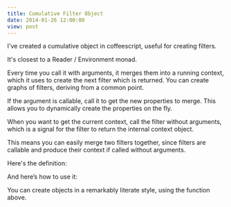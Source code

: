 ```yaml
---
title: Cumulative Filter Object
date: 2014-01-26 12:00:00
view: post
---
```

I've created a cumulative object in coffeescript, useful for creating filters.

It's closest to a Reader / Environment monad.

Every time you call it with arguments, it merges them into a running context, which it uses to create the next filter which is returned. You can create graphs of filters, deriving from a common point.<!--more-->

If the argument is callable, call it to get the new properties to merge. This allows you to dynamically create the properties on the fly.

When you want to get the current context, call the filter without arguments, which is a signal for the filter to return the internal context object.

This means you can easily merge two filters together, since filters are callable and produce their context if called without arguments.

Here's the definition:

<script src="https://gist.github.com/8515466.js?file=definition.coffee"></script>

And here’s how to use it:

<script src="https://gist.github.com/8515466.js?file=usage.coffee"></script>

You can create objects in a remarkably literate style, using the function above.
